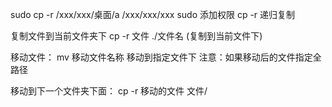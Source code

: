 <!--
 * @Description: 
 * @Autor: lihaiyuan
 * @Email: lihaiyuan@goldenfintech.com.cn
 * @Date: 2020-01-16 14:16:09
 -->
sudo cp -r /xxx/xxx/桌面/a /xxx/xxx/xxx
sudo 添加权限 
cp -r  递归复制

复制文件到当前文件夹下
cp -r 文件 ./文件名  (复制到当前文件下)

移动文件：
mv 移动文件名称  移动到指定文件下  注意：如果移动后的文件指定全路径

移动到下一个文件夹下面：
cp -r 移动的文件 文件/



